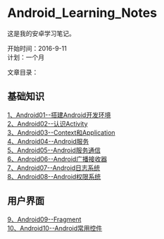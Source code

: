 # Android_Learning_Notes

这是我的安卓学习笔记。


开始时间：2016-9-11   
计划：一个月

文章目录：

## 基础知识
 [1、Android01--搭建Android开发环境](notes/01.SDK.md)  
 [2、Android02--认识Activity](notes/02.Activity.md)  
 [3、Android03--Context和Application](notes/03.Context.md)  
 [4、Android04--Android服务](notes/04.Service.md)  
 [5、Android05--Android服务通信](notes/05.ServiceConnect.md)  
 [6、Android06--Android广播接收器](notes/06.BroadcastReceiver.md)  
 [7、Android07--Android日志系统](notes/07.Logcat.md)  
 [8、Android08--Android权限系统](notes/08.Permission.md)  
 
## 用户界面
 [9、Android09--Fragment](notes/09.Fragment.md)  
 [10、Android10--Android常用控件](notes/10.Widget.md)  